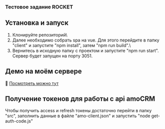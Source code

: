 ### Тестовое задание ROCKET

## Установка и запуск
1) Клонируйте репозиторий\
2) Далее необходимо собрать spa на vue. Для этого перейдите в папку "client" и запустите "npm install", затем "npm run build".\
3) Вернитесь в исходную папку с проектом и запустите "npm run start". Сервер будет запущен на порту 3051.

## Демо на моём сервере
🚀 [Посмотреть можно тут](http://85.193.80.63:3051)   

## Получение токенов для работы с api amoCRM
Чтобы получить access и refresh токены достаточно перейти в папку "src",  заполнить данные в файле "amo-client.json" и запустить "node get-auth-code.js"
